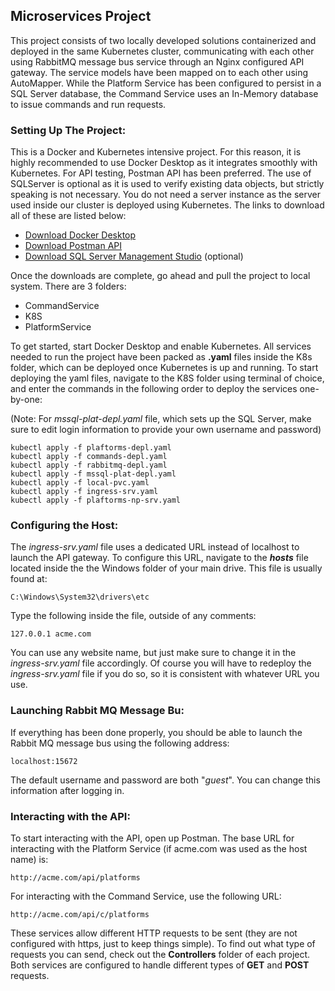 ## Microservices Project
This project consists of two locally developed solutions containerized and deployed in the same Kubernetes cluster, communicating with each other using RabbitMQ message bus service through an Nginx configured API gateway. The service models have been mapped on to each other using AutoMapper. While the Platform Service has been configured to persist in a SQL Server database, the Command Service uses an In-Memory database to issue commands and run requests.

### Setting Up The Project:
This is a Docker and Kubernetes intensive project. For this reason, it is highly recommended to use Docker Desktop as it integrates smoothly with Kubernetes. For API testing, Postman API has been preferred. The use of SQLServer is optional as it is used to verify existing data objects, but strictly speaking is not necessary. You do not need a server instance as the server used inside our cluster is deployed using Kubernetes. The links to download all of these are listed below:
- [Download Docker Desktop](https://www.docker.com/products/docker-desktop/)
- [Download Postman API](https://www.postman.com/downloads/)
- [Download SQL Server Management Studio](https://learn.microsoft.com/en-us/sql/ssms/download-sql-server-management-studio-ssms?view=sql-server-ver16) (optional)

Once the downloads are complete, go ahead and pull the project to local system. There are 3 folders:
- CommandService
- K8S
- PlatformService

To get started, start Docker Desktop and enable Kubernetes. All services needed to run the project have been packed as **.yaml** files inside the K8s folder, which can be deployed once Kubernetes is up and running. To start deploying the yaml files, navigate to the K8S folder using terminal of choice, and enter the commands in the following order to deploy the services one-by-one:

(Note: For _mssql-plat-depl.yaml_ file, which sets up the SQL Server, make sure to edit login information to provide your own username and password)
```
kubectl apply -f plaftorms-depl.yaml
kubectl apply -f commands-depl.yaml
kubectl apply -f rabbitmq-depl.yaml
kubectl apply -f mssql-plat-depl.yaml
kubectl apply -f local-pvc.yaml
kubectl apply -f ingress-srv.yaml
kubectl apply -f plaftorms-np-srv.yaml
```


### Configuring the Host:
The _ingress-srv.yaml_ file uses a dedicated URL instead of localhost to launch the API gateway. To configure this URL, navigate to the **_hosts_** file located inside the the Windows folder of your main drive. This file is usually found at:
```
C:\Windows\System32\drivers\etc
```
Type the following inside the file, outside of any comments:
```
127.0.0.1 acme.com
```
You can use any website name, but just make sure to change it in the _ingress-srv.yaml_ file accordingly. Of course you will have to redeploy the _ingress-srv.yaml_ file if you do so, so it is consistent with whatever URL you use.

### Launching Rabbit MQ Message Bu:
If everything has been done properly, you should be able to launch the Rabbit MQ message bus using the following address:
```
localhost:15672
```
The default username and password are both "_guest_". You can change this information after logging in.

### Interacting with the API:
To start interacting with the API, open up Postman. The base URL for interacting with the Platform Service (if acme.com was used as the host name) is:
```
http://acme.com/api/platforms
```
For interacting with the Command Service, use the following URL:
```
http://acme.com/api/c/platforms
```
These services allow different HTTP requests to be sent (they are not configured with https, just to keep things simple). To find out what type of requests you can send, check out the **Controllers** folder of each project. Both services are configured to handle different types of **GET** and **POST** requests.
